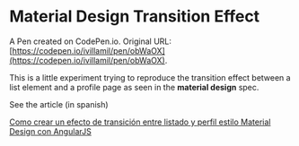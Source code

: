 # Material Design Transition Effect

A Pen created on CodePen.io. Original URL: [https://codepen.io/ivillamil/pen/obWaOX](https://codepen.io/ivillamil/pen/obWaOX).

This is a little experiment trying to reproduce the transition effect between a list element and a profile page as seen in the **material design** spec.

See the article (in spanish)

[Como crear un efecto de transición entre listado y perfil estilo Material Design con AngularJS](http://bit.ly/1Od4iN7)